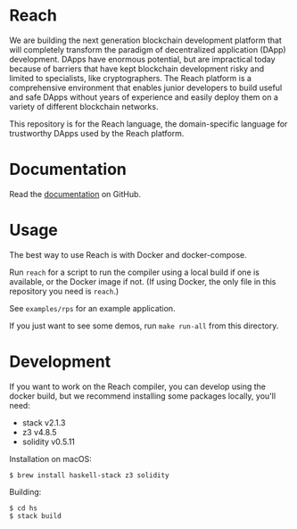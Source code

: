 # Reach

We are building the next generation blockchain development platform
that will completely transform the paradigm of decentralized
application (DApp) development. DApps have enormous potential, but are
impractical today because of barriers that have kept blockchain
development risky and limited to specialists, like cryptographers. The
Reach platform is a comprehensive environment that enables junior
developers to build useful and safe DApps without years of experience
and easily deploy them on a variety of different blockchain networks.

This repository is for the Reach language, the domain-specific
language for trustworthy DApps used by the Reach platform.

# Documentation

Read the
[documentation](https://reach-sh.github.io/reach-lang/index.html) on GitHub. 

# Usage

The best way to use Reach is with Docker and docker-compose.

Run `reach` for a script to run the compiler using a local build if
one is available, or the Docker image if not. (If using Docker, the
only file in this repository you need is `reach`.)

See `examples/rps` for an example application.

If you just want to see some demos, run `make run-all` from this directory.

# Development

If you want to work on the Reach compiler, you can develop using the
docker build, but we recommend installing some packages locally,
you'll need:
- stack v2.1.3
- z3 v4.8.5
- solidity v0.5.11

Installation on macOS:
```
$ brew install haskell-stack z3 solidity
```

Building:
```
$ cd hs
$ stack build
```
